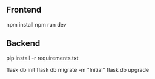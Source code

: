 ## Frontend

npm install
npm run dev

## Backend

pip install -r requirements.txt

flask db init
flask db migrate -m "Initial"
flask db upgrade
